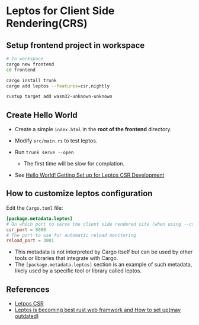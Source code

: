 # Leptos for Client Side Rendering(CRS)

## Setup frontend project in workspace

```sh 
# In workspace 
cargo new frontend 
cd frontend 

cargo install trunk
cargo add leptos --features=csr,nightly

rustup target add wasm32-unknown-unknown
```

## Create Hello World 

- Create a simple `index.html` in the **root of the frontend** directory.

- Modify `src/main.rs` to test leptos.

- Run `trunk serve --open`
  
  - The first time will be slow for complation.

- See [Hello World! Getting Set up for Leptos CSR Development](https://book.leptos.dev/getting_started/index.html#hello-world-getting-set-up-for-leptos-csr-development)

## How to customize leptos configuration 

Edit the `Cargo.toml` file:

```toml
[package.metadata.leptos]
# On which port to serve the client side rendered site (when using --csr option)
csr_port = 8000
# The port to use for automatic reload monitoring
reload_port = 3001
```

- This metadata is not interpreted by Cargo itself but can be used by other tools or libraries that integrate with Cargo.
- The `[package.metadata.leptos]` section is an example of such metadata, likely used by a specific tool or library called leptos.

## References

- [Letpos CSR](https://book.leptos.dev/getting_started/index.html)
- [Leptos is becoming best rust web framwork and How to set up(may outdated)](https://github.com/leptos-rs/leptos/discussions/125)